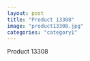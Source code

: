 ```yaml
---
layout: post
title: "Product 13308"
image: "product13308.jpg"
categories: "category1"
---
```

Product 13308

